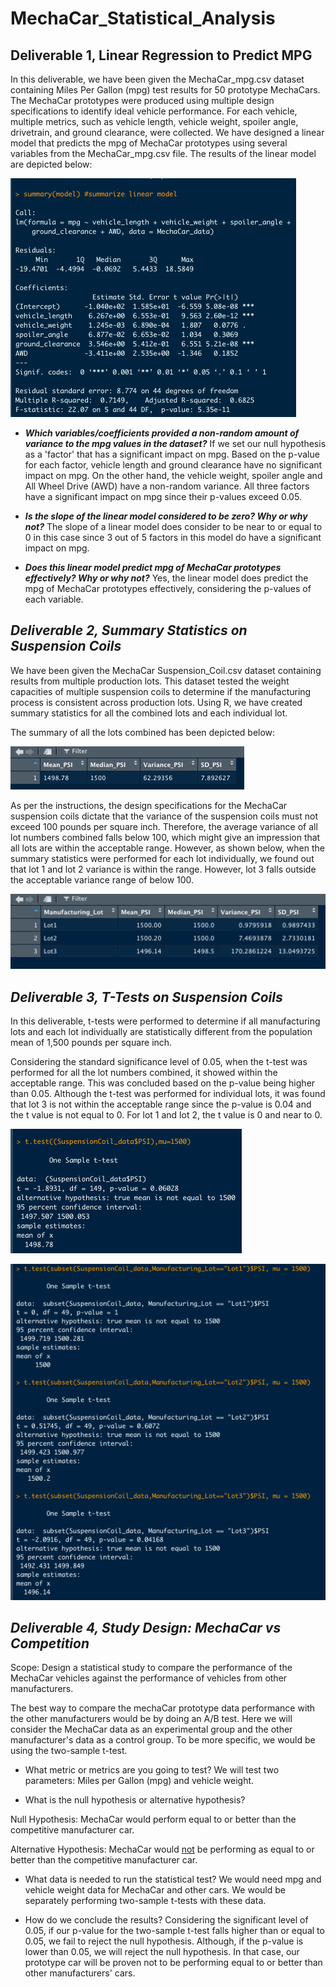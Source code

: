 # **MechaCar_Statistical_Analysis**

## **Deliverable 1, Linear Regression to Predict MPG**

In this deliverable, we have been given the MechaCar_mpg.csv dataset containing Miles Per Gallon (mpg) test results for 50 prototype MechaCars. The MechaCar prototypes were produced using multiple design specifications to identify ideal vehicle performance. For each vehicle, multiple metrics, such as vehicle length, vehicle weight, spoiler angle, drivetrain, and ground clearance, were collected. We have designed a linear model that predicts the mpg of MechaCar prototypes using several variables from the MechaCar_mpg.csv file. The results of the linear model are depicted below:

![](https://github.com/jaykansara2019/MechaCar_Statistical_Analysis/blob/a4f46f5f09a3c0aaf19f5f5a83d335d77e713d4c/Linear%20model%20(Deliverable%201).png)

- ***Which variables/coefficients provided a non-random amount of variance to the mpg values in the dataset?***
If we set our null hypothesis as a 'factor' that has a significant impact on mpg. Based on the p-value for each factor, vehicle length and ground clearance have no significant impact on mpg. On the other hand, the vehicle weight, spoiler angle and All Wheel Drive (AWD) have a non-random variance. All three factors have a significant impact on mpg since their p-values exceed 0.05.


- ***Is the slope of the linear model considered to be zero? Why or why not?***
The slope of a linear model does consider to be near to or equal to 0 in this case since 3 out of 5 factors in this model do have a significant impact on mpg.


- ***Does this linear model predict mpg of MechaCar prototypes effectively? Why or why not?***
Yes, the linear model does predict the mpg of MechaCar prototypes effectively, considering the p-values of each variable.

## ***Deliverable 2, Summary Statistics on Suspension Coils***

We have been given the MechaCar Suspension_Coil.csv dataset containing results from multiple production lots. This dataset tested the weight capacities of multiple suspension coils to determine if the manufacturing process is consistent across production lots. Using R, we have created summary statistics for all the combined lots and each individual lot.

The summary of all the lots combined has been depicted below:

![](https://github.com/jaykansara2019/MechaCar_Statistical_Analysis/blob/a4f46f5f09a3c0aaf19f5f5a83d335d77e713d4c/Summary%20table.png)

As per the instructions, the design specifications for the MechaCar suspension coils dictate that the variance of the suspension coils must not exceed 100 pounds per square inch. Therefore, the average variance of all lot numbers combined falls below 100, which might give an impression that all lots are within the acceptable range. However, as shown below, when the summary statistics were performed for each lot individually, we found out that lot 1 and lot 2 variance is within the range. However, lot 3 falls outside the acceptable variance range of below 100.

![](https://github.com/jaykansara2019/MechaCar_Statistical_Analysis/blob/a4f46f5f09a3c0aaf19f5f5a83d335d77e713d4c/Lot%20table.png)

## ***Deliverable 3, T-Tests on Suspension Coils***
In this deliverable, t-tests were performed to determine if all manufacturing lots and each lot individually are statistically different from the population mean of 1,500 pounds per square inch.

Considering the standard significance level of 0.05, when the t-test was performed for all the lot numbers combined, it showed within the acceptable range. This was concluded based on the p-value being higher than 0.05. Although the t-test was performed for individual lots, it was found that lot 3 is not within the acceptable range since the p-value is 0.04 and the t value is not equal to 0. For lot 1 and lot 2, the t value is 0 and near to 0.

![](https://github.com/jaykansara2019/MechaCar_Statistical_Analysis/blob/a4f46f5f09a3c0aaf19f5f5a83d335d77e713d4c/PSI%20across%20all%20manufacturing%20lots.png)

![](https://github.com/jaykansara2019/MechaCar_Statistical_Analysis/blob/a4f46f5f09a3c0aaf19f5f5a83d335d77e713d4c/PSI%20for%20each%20lot%20individually.png)


## ***Deliverable 4, Study Design: MechaCar vs Competition***

Scope: Design a statistical study to compare the performance of the MechaCar vehicles against the performance of vehicles from other manufacturers.

The best way to compare the mechaCar prototype data performance with the other manufacturers would be by doing an A/B test. Here we will consider the MechaCar data as an experimental group and the other manufacturer's data as a control group. To be more specific, we would be using the two-sample t-test.

- What metric or metrics are you going to test?
We will test two parameters: Miles per Gallon (mpg) and vehicle weight. 

- What is the null hypothesis or alternative hypothesis?

Null Hypothesis: MechaCar would perform equal to or better than the competitive manufacturer car.

Alternative Hypothesis: MechaCar would <ins>not</ins> be performing as equal to or better than the competitive manufacturer car.

- What data is needed to run the statistical test?
We would need mpg and vehicle weight data for MechaCar and other cars. We would be separately performing two-sample t-tests with these data. 

- How do we conclude the results?
Considering the significant level of 0.05, if our p-value for the two-sample t-test falls higher than or equal to 0.05, we fail to reject the null hypothesis. Although, if the p-value is lower than 0.05, we will reject the null hypothesis. In that case, our prototype car will be proven not to be performing equal to or better than other manufacturers' cars.



